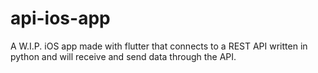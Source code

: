 # api-ios-app
A W.I.P. iOS app made with flutter that connects to a REST API written in python and will receive and send data through the API.
